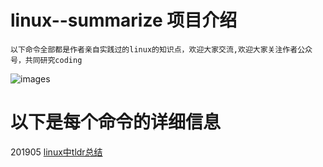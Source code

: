 # linux--summarize 项目介绍
	以下命令全部都是作者亲自实践过的linux的知识点，欢迎大家交流,欢迎大家关注作者公众号，共同研究coding
![images](https://github.com/xfg0218/greenplum--summarize/blob/master/images/wechat-images/wechat-images.png)
# 以下是每个命令的详细信息
201905 [linux中tldr总结](https://github.com/xfg0218/linux--summarize/tree/master/201905)
